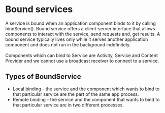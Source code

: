 Bound services
===
A service is bound when an application component binds to it by calling bindService(). Bound service offers
a client-server interface that allows components to interact with the service, send requests and, get results. A bound service typically lives only while it serves another application component 
and does not run in the background indefinitely.
<br/><br/>
Components which can bind to Service are Activity, Service and Content Provider and we cannot use a
broadcast receiver to connect to a service.

Types of BoundService
---
* Local binding - the service and the component which wants to bind to that particular service are the
part of the same app process.
* Remote binding - the service and the component that wants to bind to
that particular service are in two different processes.


